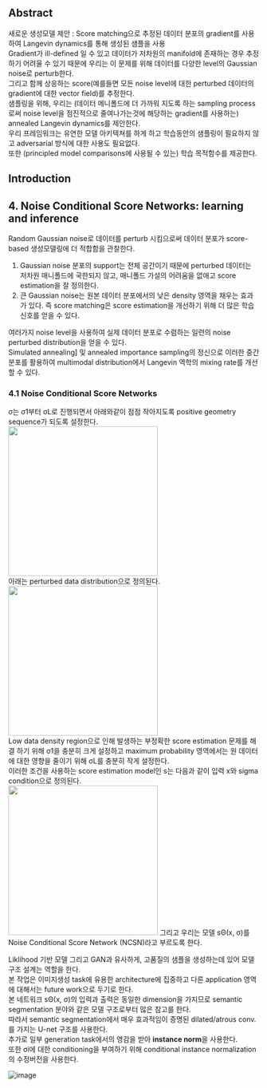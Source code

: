## Abstract
새로운 생성모델 제안 : Score matching으로 추정된 데이터 분포의 gradient를 사용하여 Langevin dynamics를 통해 생성된 샘플을 사용  
Gradient가 ill-defined 일 수 있고 데이터가 저차원의 manifold에 존재하는 경우 추정하기 어려울 수 있기 때문에 우리는 이 문제를 위해 데이터를 다양한 level의 Gaussian noise로 perturb한다.  
그리고 함께 상응하는 score(예를들면 모든 noise level에 대한 perturbed 데이터의 gradient에 대한 vector field)를 추정한다.  
샘플링을 위해, 우리는 (데이터 메니폴드에 더 가까워 지도록 하는 sampling process로써 noise level을 점진적으로 줄여나가는것에 해당하는 gradient를 사용하는) annealed Langevin dynamics를 제안한다.  
우리 프레임워크는 유연한 모델 아키텍쳐를 하게 하고 학습동안의 샘플링이 필요하지 않고 adversarial 방식에 대한 사용도 필요없다.  
또한 (principled model comparisons에 사용될 수 있는) 학습 목적함수를 제공한다.  

## Introduction

## 4. Noise Conditional Score Networks: learning and inference
Random Gaussian noise로 데이터를 perturb 시킴으로써 데이터 분포가 score-based 생성모델링에 더 적합함을 관찰한다.  
1) Gaussian noise 분포의 support는 전체 공간이기 때문에 perturbed 데이터는 저차원 매니폴드에 국한되지 않고, 매니폴드 가설의 어려움을 없애고 score estimation을 잘 정의한다.  
2) 큰 Gaussian noise는 원본 데이터 분포에서의 낮은 density 영역을 채우는 효과가 있다. 즉 score matching은 score estimation을 개선하기 위해 더 많은 학습 신호를 얻을 수 있다.  

여러가지 noise level을 사용하여 실제 데이터 분포로 수렴하는 일련의 noise perturbed distribution을 얻을 수 있다.  
Simulated annealing] 및 annealed importance sampling의 정신으로 이러한 중간 분포를 활용하여 multimodal distribution에서 Langevin 역학의 mixing rate를 개선할 수 있다.  

### 4.1 Noise Conditional Score Networks
σ는 σ1부터 σL로 진행되면서 아래와같이 점점 작아지도록 positive geometry sequence가 되도록 설정한다.  
<img src = 'https://user-images.githubusercontent.com/40943064/169560297-86a9c62c-12bc-497c-b2de-21ca9f145142.png' width = 300>  
아래는 perturbed data distribution으로 정의된다.  
<img src = 'https://user-images.githubusercontent.com/40943064/169560092-58de5e76-80ba-4a62-bc64-b8476a8d82d8.png' width = 300>  
Low data density region으로 인해 발생하는 부정확한 score estimation 문제를 해결 하기 위해 σ1을 충분히 크게 설정하고 maximum probability 영역에서는 원 데이터에 대한 영향을 줄이기 위해 σL를 충분히 작게 설정한다.  
이러한 조건을 사용하는 score estimation model인 s는 다음과 같이 입력 x와 sigma condition으로 정의된다.  
<img src = 'https://user-images.githubusercontent.com/40943064/169561205-a378c3ab-0b85-451a-8ce0-6d379d04925a.png' width = 300>
그리고 우리는 모델 sΘ(x, σ)를 Noise Conditional Score Network (NCSN)라고 부르도록 한다.  

Liklihood 기반 모델 그리고 GAN과 유사하게, 고품질의 샘플을 생성하는데 있어 모델 구조 설계는 역할을 한다.  
본 작업은 이미지생성 task에 유용한 architecture에 집중하고 다른 application 영역에 대해서는 future work으로 두기로 한다.  
본 네트워크 sΘ(x, σ)의 입력과 출력은 동일한 dimension을 가지므로 semantic segmentation 분야와 같은 모델 구조로부터 많은 참고를 한다.  
따라서 semantic segmentation에서 매우 효과적임이 증명된 dilated/atrous conv.를 가지는 U-net 구조를 사용한다.  
추가로 일부 generation task에서의 영감을 받아 **instance norm**을 사용한다.  
또한 σi에 대한 conditioning을 부여하기 위해 conditional instance normalization의 수정버전을 사용한다.  

![image](https://user-images.githubusercontent.com/40943064/169564858-e4c90d7a-6d22-4347-a279-cb03065951ad.png)
